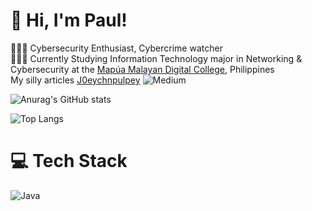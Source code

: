 
# 👋 Hi, I'm Paul!
👩🏻‍💻 Cybersecurity Enthusiast, Cybercrime watcher <br/>
👩🏻‍🎓 Currently Studying Information Technology major in Networking & Cybersecurity at the [Mapúa Malayan Digital College](https://www.mmdc.mcl.edu.ph/), Philippines<br/>
My silly articles [J0eychnpulpey](https://medium.com/@J0eychnpulpey) 	![Medium](https://img.shields.io/badge/Medium-12100E?style=for-the-badge&logo=medium&logoColor=white)
<!-- GitHub stats from https://github.com/anuraghazra/github-readme-stats -->
![Anurag's GitHub stats](https://github-readme-stats.vercel.app/api?username=J0eychnpulpey&show_icons=true&theme=merko)

![Top Langs](https://github-readme-stats.vercel.app/api/top-langs/?username=J0eychnpulpey&hide_progress=true)


# 💻 Tech Stack
<!-- Badges from https://github.com/Ileriayo/markdown-badges -->
![Java](https://img.shields.io/badge/java-%23ED8B00.svg?style=for-the-badge&logo=openjdk&logoColor=white)


